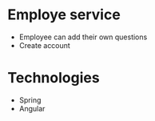 # Employe service
* Employee can add their own questions
* Create account

# Technologies
* Spring
* Angular
